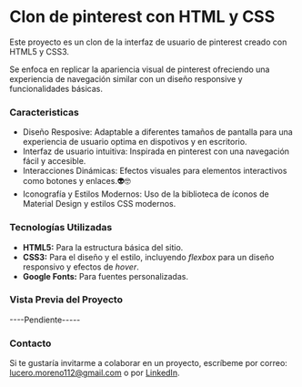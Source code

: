 # Clon de pinterest con HTML y CSS
Este proyecto es un clon de la interfaz de usuario de pinterest creado con HTML5 y CSS3.

Se enfoca en replicar la apariencia visual de pinterest ofreciendo una experiencia de navegación similar con un diseño responsive y funcionalidades básicas. 

### Caracteristicas 
- Diseño Resposive: Adaptable a diferentes tamaños de pantalla para una experiencia de usuario optima en dispotivos y en escritorio.
- Interfaz de usuario intuitiva: Inspirada en pinterest con una navegación fácil y accesible.
- Interacciones Dinámicas: Efectos visuales para elementos interactivos como botones y enlaces.👽🤓
- Iconografía y Estilos Modernos: Uso de la biblioteca de íconos de Material Design y estilos CSS modernos.

### Tecnologías Utilizadas
+ **HTML5:** Para la estructura básica del sitio.
+ **CSS3:** Para el diseño y el estilo, incluyendo _flexbox_ para un diseño responsivo y efectos de _hover_.
+ **Google Fonts:** Para fuentes personalizadas.

### Vista Previa del Proyecto
----Pendiente-----

### Contacto
Si te gustaría invitarme a colaborar en un proyecto, escríbeme por correo: lucero.moreno112@gmail.com o por [LinkedIn](www.linkedin.com/in/lucero-moreno-86b3791aa).
